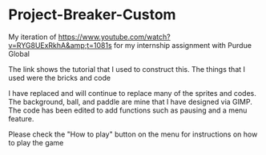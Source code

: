 # Project-Breaker-Custom
My iteration of https://www.youtube.com/watch?v=RYG8UExRkhA&amp;t=1081s for my internship assignment with Purdue Global

The link shows the tutorial that I used to construct this. The things that I used were the bricks and code

I have replaced and will continue to replace many of the sprites and codes. The background, ball, and paddle are mine that I have designed via GIMP. 
The code has been edited to add functions such as pausing and a menu feature. 

Please check the "How to play" button on the menu for instructions on how to play the game
